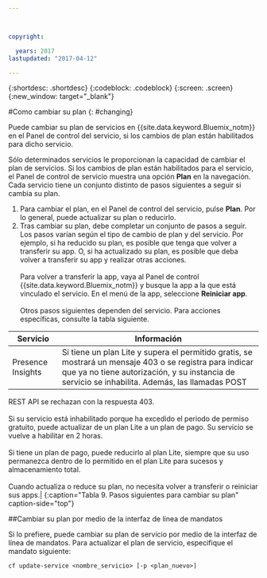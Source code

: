 ```yaml
---



copyright:

  years: 2017
lastupdated: "2017-04-12"

---
```


{:shortdesc: .shortdesc}
{:codeblock: .codeblock}
{:screen: .screen}
{:new_window: target="_blank"}

#Como cambiar su plan
{: #changing}

Puede cambiar su plan de servicios en {{site.data.keyword.Bluemix_notm}} en el Panel de control del servicio, si los cambios de plan están habilitados para dicho servicio.

Sólo determinados servicios le proporcionan la capacidad de cambiar el plan de servicios. Si los cambios de plan están habilitados para el servicio, el Panel de control de servicio muestra una opción **Plan** en la navegación. Cada servicio tiene un conjunto distinto de pasos siguientes a seguir
si cambia su plan.

1. Para cambiar el plan, en el Panel de control del servicio, pulse **Plan**. Por lo general, puede actualizar su plan o reducirlo.
2. Tras cambiar su plan, debe completar un conjunto de pasos a seguir. Los pasos varían según el tipo de cambio
de plan y del servicio. Por ejemplo, si ha reducido su plan, es posible que tenga que volver a transferir su app. O, si ha actualizado su plan, es posible que deba volver a transferir su app y realizar otras acciones.<br/><br/>Para volver a transferir la app, vaya al
Panel de control {{site.data.keyword.Bluemix_notm}}
y busque la app a la que está vinculado el servicio. En el menú de la app, seleccione **Reiniciar app**.<br/><br/>Otros pasos siguientes dependen del servicio. Para acciones específicas, consulte la tabla siguiente.

|Servicio |	Información|
|--------|-------------|
|Presence Insights 	|Si tiene un plan Lite y supera el permitido gratis, se mostrará un mensaje 403 o se registra para indicar que ya no tiene autorización, y su instancia de servicio se inhabilita. Además, las llamadas POST
REST API se rechazan con la respuesta 403.<br/><br/>Si su servicio está inhabilitado porque ha excedido el periodo de permiso gratuito, puede actualizar de un plan Lite a un plan de pago. Su servicio se vuelve a habilitar en 2 horas.<br/><br/>Si tiene un plan de pago, puede reducirlo al plan Lite, siempre que su uso permanezca dentro de lo permitido en el
plan Lite para sucesos y almacenamiento total.<br/><br/>Cuando actualiza o reduce su plan, no necesita volver a transferir o reiniciar sus apps.|
{:caption="Tabla 9. Pasos siguientes para cambiar su plan" caption-side="top"}

##Cambiar su plan por medio de la interfaz de línea de mandatos

Si lo prefiere, puede cambiar su plan de servicio por medio de la interfaz de línea de mandatos.
Para actualizar
el plan de servicio, especifique el mandato siguiente:
```
cf update-service <nombre_servicio> [-p <plan_nuevo>]
```
